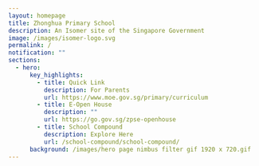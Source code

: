 ```yaml
---
layout: homepage
title: Zhonghua Primary School
description: An Isomer site of the Singapore Government
image: /images/isomer-logo.svg
permalink: /
notification: ""
sections:
  - hero:
      key_highlights:
        - title: Quick Link
          description: For Parents
          url: https://www.moe.gov.sg/primary/curriculum
        - title: E-Open House
          description: ""
          url: https://go.gov.sg/zpse-openhouse
        - title: School Compound
          description: Explore Here
          url: /school-compound/school-compound/
      background: /images/hero page nimbus filter gif 1920 x 720.gif
---
```

